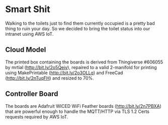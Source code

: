 # Smart Shit

Walking to the toilets just to find them currently occupied is a pretty bad thing to ruin your day. So we decided to bring the toilet status into our intranet using AWS IoT.

## Cloud Model

The printed box containing the boards is derived from Thingiverse #606055 by mrtial (http://bit.ly/2o5Qejy), repaired to a valid 2-manifold for printing using MakePrintable (http://bit.ly/2o3OLLq) and FreeCad (http://bit.ly/2nTuqFH) and resized to 70%.

## Controller Board

The boards are Adafruit WICED WiFi Feather boards (http://bit.ly/2n7PBXA) that are powerful enough to handle the MQTT/HTTP via TLS 1.2 Certs requests required by AWS IoT.